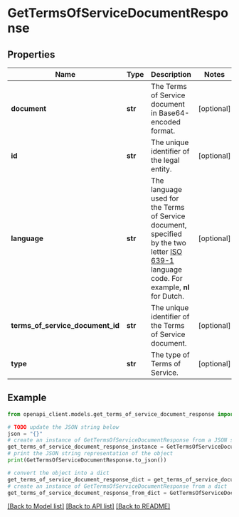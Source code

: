 # GetTermsOfServiceDocumentResponse


## Properties

Name | Type | Description | Notes
------------ | ------------- | ------------- | -------------
**document** | **str** | The Terms of Service document in Base64-encoded format. | [optional] 
**id** | **str** | The unique identifier of the legal entity. | [optional] 
**language** | **str** | The language used for the Terms of Service document, specified by the two letter [ISO 639-1](https://en.wikipedia.org/wiki/List_of_ISO_639-1_codes) language code. For example, **nl** for Dutch. | [optional] 
**terms_of_service_document_id** | **str** | The unique identifier of the Terms of Service document. | [optional] 
**type** | **str** | The type of Terms of Service. | [optional] 

## Example

```python
from openapi_client.models.get_terms_of_service_document_response import GetTermsOfServiceDocumentResponse

# TODO update the JSON string below
json = "{}"
# create an instance of GetTermsOfServiceDocumentResponse from a JSON string
get_terms_of_service_document_response_instance = GetTermsOfServiceDocumentResponse.from_json(json)
# print the JSON string representation of the object
print(GetTermsOfServiceDocumentResponse.to_json())

# convert the object into a dict
get_terms_of_service_document_response_dict = get_terms_of_service_document_response_instance.to_dict()
# create an instance of GetTermsOfServiceDocumentResponse from a dict
get_terms_of_service_document_response_from_dict = GetTermsOfServiceDocumentResponse.from_dict(get_terms_of_service_document_response_dict)
```
[[Back to Model list]](../README.md#documentation-for-models) [[Back to API list]](../README.md#documentation-for-api-endpoints) [[Back to README]](../README.md)


